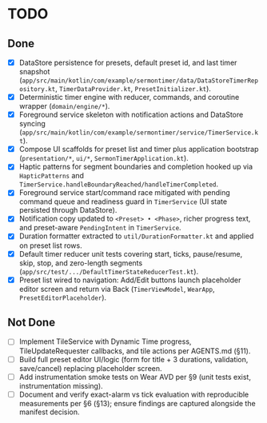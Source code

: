 # TODO

## Done
- [x] DataStore persistence for presets, default preset id, and last timer snapshot (`app/src/main/kotlin/com/example/sermontimer/data/DataStoreTimerRepository.kt`, `TimerDataProvider.kt`, `PresetInitializer.kt`).
- [x] Deterministic timer engine with reducer, commands, and coroutine wrapper (`domain/engine/*`).
- [x] Foreground service skeleton with notification actions and DataStore syncing (`app/src/main/kotlin/com/example/sermontimer/service/TimerService.kt`).
- [x] Compose UI scaffolds for preset list and timer plus application bootstrap (`presentation/*`, `ui/*`, `SermonTimerApplication.kt`).
- [x] Haptic patterns for segment boundaries and completion hooked up via `HapticPatterns` and `TimerService.handleBoundaryReached/handleTimerCompleted`.
- [x] Foreground service start/command race mitigated with pending command queue and readiness guard in `TimerService` (UI state persisted through DataStore).
- [x] Notification copy updated to `<Preset> • <Phase>`, richer progress text, and preset-aware `PendingIntent` in `TimerService`.
- [x] Duration formatter extracted to `util/DurationFormatter.kt` and applied on preset list rows.
- [x] Default timer reducer unit tests covering start, ticks, pause/resume, skip, stop, and zero-length segments (`app/src/test/.../DefaultTimerStateReducerTest.kt`).
- [x] Preset list wired to navigation: Add/Edit buttons launch placeholder editor screen and return via Back (`TimerViewModel`, `WearApp`, `PresetEditorPlaceholder`).

## Not Done
- [ ] Implement TileService with Dynamic Time progress, TileUpdateRequester callbacks, and tile actions per AGENTS.md (§11).
- [ ] Build full preset editor UI/logic (form for title + 3 durations, validation, save/cancel) replacing placeholder screen.
- [ ] Add instrumentation smoke tests on Wear AVD per §9 (unit tests exist, instrumentation missing).
- [ ] Document and verify exact-alarm vs tick evaluation with reproducible measurements per §6 (§13); ensure findings are captured alongside the manifest decision.
